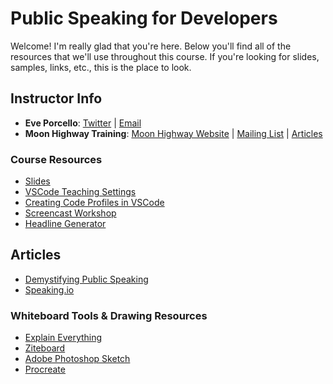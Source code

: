 # Public Speaking for Developers

Welcome! I'm really glad that you're here. Below you'll find all of the resources that we'll use throughout this course. If you're looking for slides, samples, links, etc., this is the place to look.

## Instructor Info

- **Eve Porcello**: [Twitter](https://twitter.com/eveporcello) | [Email](mailto:eve@moonhighway.com)
- **Moon Highway Training**: [Moon Highway Website](https://www.moonhighway.com) | [Mailing List](http://bit.ly/moonhighway) | [Articles](https://www.moonhighway.com/articles)

### Course Resources

- [Slides](https://slides.com/moonhighway/public-speaking/)
- [VSCode Teaching Settings](https://github.com/eveporcello/teaching-remote-workshops/blob/master/vscode-settings.json)
- [Creating Code Profiles in VSCode](https://dev.to/jsjoeio/how-to-create-code-profiles-in-vscode-3ofo)
- [Screencast Workshop](https://egghead.io/courses/record-badass-screencasts-for-egghead-io)
- [Headline Generator](https://sumo.com/kickass-headline-generator/)

## Articles

- [Demystifying Public Speaking](https://alistapart.com/article/demystifying-public-speaking/)
- [Speaking.io](https://speaking.io)

### Whiteboard Tools & Drawing Resources

- [Explain Everything](https://explaineverything.com/online-whiteboard/)
- [Ziteboard](https://ziteboard.com/)
- [Adobe Photoshop Sketch](https://apps.apple.com/us/app/adobe-photoshop-sketch/id839085644)
- [Procreate](https://procreate.art/)
